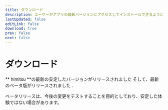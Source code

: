 ```yaml
---
title: ダウンロード
description: ユーザーがアプリの最新バージョンにアクセスしてインストールできるようにするページをダウンロードします。
lastUpdated: false
editLink: false
download: true
prev: false
next: false
---
```


# ダウンロード

** himitsu **の最新の安定したバージョンがリリースされました **<ReleaseDate type="stable" />** そして、最新のベータ版がリリースされました **<ReleaseDate type="beta" />**.

ベータリリースは、今後の変更をテストすることを目的としており、安定した体験ではない場合があります。

<DownloadButtons />
<suspense>
<Changelog type="stable"/>
</suspense>